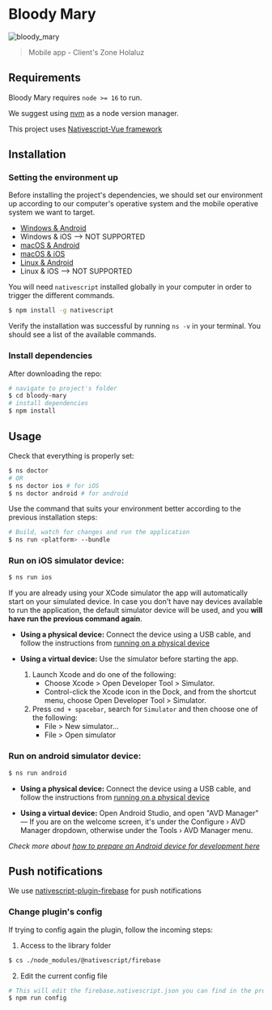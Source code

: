 # Bloody Mary

![bloody_mary](bloody_mary.ico)

> Mobile app - Client's Zone Holaluz

## Requirements

Bloody Mary requires `node >= 16` to run.

We suggest using [nvm](https://github.com/nvm-sh/nvm) as a node version manager.

This project uses [Nativescript-Vue framework](https://nativescript-vue.org/en/docs/introduction/)

## Installation

### Setting the environment up

Before installing the project's dependencies, we should set our environment up according to our computer's operative system and the mobile operative system we want to target.
* [Windows & Android](https://docs.nativescript.org/environment-setup.html#windows-android)
* Windows & iOS --> NOT SUPPORTED
* [macOS & Android](https://docs.nativescript.org/environment-setup.html#macos-android)
* [macOS & iOS](https://docs.nativescript.org/environment-setup.html#macos-ios)
* [Linux & Android](https://docs.nativescript.org/environment-setup.html#linux-android)
* Linux & iOS --> NOT SUPPORTED


You will need `nativescript` installed globally in your computer in order to trigger the different commands.

```bash
$ npm install -g nativescript
```


Verify the installation was successful by running `ns -v` in your terminal. You should see a list of the available commands.

### Install dependencies

After downloading the repo:

```bash
# navigate to project's folder
$ cd bloody-mary
# install dependencies
$ npm install
```

## Usage
Check that everything is properly set:
```bash
$ ns doctor
# OR
$ ns doctor ios # for iOS
$ ns doctor android # for android
```

Use the command that suits your environment better according to the previous installation steps:
```bash
# Build, watch for changes and run the application
$ ns run <platform> --bundle
```

### Run on iOS simulator device:
```bash
$ ns run ios
```
If you are already using your XCode simulator the app will automatically start on your simulated device. In case you don't have nay devices available to run the application, the default simulator device will be used, and you **will have run the previous command again**.

* **Using a physical device:** Connect the device using a USB cable, and follow the instructions from [running on a physical device](https://docs.nativescript.org/development-workflow.html#ios-devices)

* **Using a virtual device:** Use the simulator before starting the app. 
  1. Launch Xcode and do one of the following:
      * Choose Xcode > Open Developer Tool > Simulator.
      * Control-click the Xcode icon in the Dock, and from the shortcut menu, choose Open Developer Tool > Simulator.
  2. Press `cmd + spacebar`, search for `Simulator` and then choose one of the following:
      * File > New simulator...
      * File > Open simulator


### Run on android simulator device:
```bash
$ ns run android
```

* **Using a physical device:** Connect the device using a USB cable, and follow the instructions from [running on a physical device](https://docs.nativescript.org/development-workflow.html#android-devices)

* **Using a virtual device:** Open Android Studio, and open "AVD Manager" — If you are on the welcome screen, it's under the Configure › AVD Manager dropdown, otherwise under the Tools › AVD Manager menu.

_Check more about [how to prepare an Android device for development here](https://docs.nativescript.org/environment-setup.html#preparing-an-android-device-1)_

## Push notifications
We use [nativescript-plugin-firebase](https://github.com/EddyVerbruggen/nativescript-plugin-firebase) for push notifications

### Change plugin's config
If trying to config again the plugin, follow the incoming steps:
1. Access to the library folder
```bash
$ cs ./node_modules/@nativescript/firebase
```
2. Edit the current config file
```bash
# This will edit the firebase.nativescript.json you can find in the project's root
$ npm run config
```
